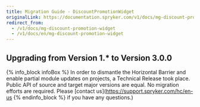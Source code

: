 ```yaml
---
title: Migration Guide - DiscountPromotionWidget
originalLink: https://documentation.spryker.com/v1/docs/mg-discount-promotion-widget
redirect_from:
  - /v1/docs/mg-discount-promotion-widget
  - /v1/docs/en/mg-discount-promotion-widget
---
```


## Upgrading from Version 1.* to Version 3.0.0

{% info_block infoBox %}
In order to dismantle the Horizontal Barrier and enable partial module updates on projects, a Technical Release took place. Public API of source and target major versions are equal. No migration efforts are required. Please [contact us](https://support.spryker.com/hc/en-us
{% endinfo_block %} if you have any questions.)
